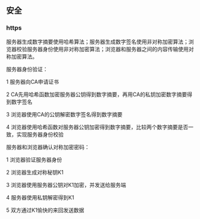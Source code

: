 ## **安全**

### **https**

服务器生成数字摘要使用哈希算法；服务器生成数字签名使用非对称加密算法；浏览器校验服务器身份使用非对称加密算法；浏览器和服务器之间的内容传输使用对称加密算法。

 

服务器身份验证：

1 服务器向CA申请证书

2 CA先用哈希函数加密服务器公钥得到数字摘要，再用CA的私钥加密数字摘要得到数字签名

3 浏览器使用CA的公钥解密数字签名得到数字摘要

4 浏览器使用哈希函数对服务器公钥加密得到数字摘要，比较两个数字摘要是否一致，实现服务器身份校验

 

服务器和浏览器确认对称加密密码：

1 浏览器验证服务器身份

2 浏览器生成对称秘钥K1

3 浏览器使用服务器公钥对K1加密，并发送给服务端

4 服务器使用私钥解密得到K1

5 双方通过K1愉快的来回发送数据

 